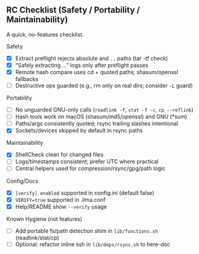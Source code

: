 ## RC Checklist (Safety / Portability / Maintainability)

A quick, no-features checklist.

Safety
- [x] Extract preflight rejects absolute and `..` paths (tar -tf check)
- [x] “Safely extracting …” logs only after preflight passes
- [x] Remote hash compare uses cd + quoted paths; shasum/openssl fallbacks
- [ ] Destructive ops guarded (e.g., rm only on real dirs; consider `-L` guard)

Portability
- [ ] No unguarded GNU-only calls (`readlink -f`, `stat -f -c`, `cp --reflink`)
- [ ] Hash tools work on macOS (shasum/md5/openssl) and GNU (*sum)
- [ ] Paths/args consistently quoted; rsync trailing slashes intentional
- [x] Sockets/devices skipped by default in rsync paths

Maintainability
- [x] ShellCheck clean for changed files
- [ ] Logs/timestamps consistent; prefer UTC where practical
- [ ] Central helpers used for compression/rsync/gpg/path logic

Config/Docs
- [x] `[verify] enabled` supported in config.ini (default false)
- [x] `VERIFY=true` supported in .ilma.conf
- [x] Help/README show `--verify` usage

Known Hygiene (not features)
- [ ] Add portable fs/path detection shim in `lib/functions.sh` (readlink/stat/cp)
- [ ] Optional: refactor inline ssh in `lib/deps/rsync.sh` to here-doc
